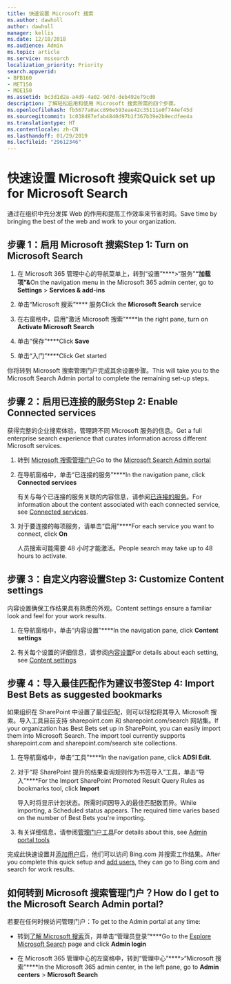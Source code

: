 ```yaml
---
title: 快速设置 Microsoft 搜索
ms.author: dawholl
author: dawholl
manager: kellis
ms.date: 12/18/2018
ms.audience: Admin
ms.topic: article
ms.service: mssearch
localization_priority: Priority
search.appverid:
- BFB160
- MET150
- MOE150
ms.assetid: bc3d1d2a-a4d9-4a02-9d7d-deb492e79cd0
description: 了解轻松启用和使用 Microsoft 搜索所需的四个步骤。
ms.openlocfilehash: fb5677a0acc896e593eae42c35111e0f744ef45d
ms.sourcegitcommit: 1c038d87efab4840d97b1f367b39e2b9ecdfee4a
ms.translationtype: HT
ms.contentlocale: zh-CN
ms.lasthandoff: 01/29/2019
ms.locfileid: "29612346"
---
```

# <a name="quick-set-up-for-microsoft-search"></a><span data-ttu-id="d6c1b-103">快速设置 Microsoft 搜索</span><span class="sxs-lookup"><span data-stu-id="d6c1b-103">Quick set up for Microsoft Search</span></span>

<span data-ttu-id="d6c1b-104">通过在组织中充分发挥 Web 的作用和提高工作效率来节省时间。</span><span class="sxs-lookup"><span data-stu-id="d6c1b-104">Save time by bringing the best of the web and work to your organization.</span></span>
  
## <a name="step-1-turn-on-microsoft-search"></a><span data-ttu-id="d6c1b-105">步骤 1：启用 Microsoft 搜索</span><span class="sxs-lookup"><span data-stu-id="d6c1b-105">Step 1: Turn on Microsoft Search</span></span>

1. <span data-ttu-id="d6c1b-106">在 Microsoft 365 管理中心的导航菜单上，转到“设置”\*\*\*\*\>“服务”**“加载项”&amp;**</span><span class="sxs-lookup"><span data-stu-id="d6c1b-106">On the navigation menu in the Microsoft 365 admin center, go to **Settings** \> **Services &amp; add-ins**</span></span>
    
2. <span data-ttu-id="d6c1b-107">单击“Microsoft 搜索”\*\*\*\* 服务</span><span class="sxs-lookup"><span data-stu-id="d6c1b-107">Click the **Microsoft Search** service</span></span> 
    
3. <span data-ttu-id="d6c1b-108">在右窗格中，启用“激活 Microsoft 搜索”\*\*\*\*</span><span class="sxs-lookup"><span data-stu-id="d6c1b-108">In the right pane, turn on **Activate Microsoft Search**</span></span>
    
4. <span data-ttu-id="d6c1b-109">单击“保存”\*\*\*\*</span><span class="sxs-lookup"><span data-stu-id="d6c1b-109">Click **Save**</span></span>
    
5. <span data-ttu-id="d6c1b-110">单击“入门”\*\*\*\*</span><span class="sxs-lookup"><span data-stu-id="d6c1b-110">Click Get started</span></span>
  
<span data-ttu-id="d6c1b-111">你将转到 Microsoft 搜索管理门户完成其余设置步骤。</span><span class="sxs-lookup"><span data-stu-id="d6c1b-111">This will take you to the Microsoft Search Admin portal to complete the remaining set-up steps.</span></span>
    
## <a name="step-2-enable-connected-services"></a><span data-ttu-id="d6c1b-112">步骤 2：启用已连接的服务</span><span class="sxs-lookup"><span data-stu-id="d6c1b-112">Step 2: Enable Connected services</span></span>

<span data-ttu-id="d6c1b-113">获得完整的企业搜索体验，管理跨不同 Microsoft 服务的信息。</span><span class="sxs-lookup"><span data-stu-id="d6c1b-113">Get a full enterprise search experience that curates information across different Microsoft services.</span></span>
  
1. <span data-ttu-id="d6c1b-114">转到 [Microsoft 搜索管理门户](https://www.bingforbusiness.com/admin)</span><span class="sxs-lookup"><span data-stu-id="d6c1b-114">Go to the [Microsoft Search Admin portal](https://www.bingforbusiness.com/admin)</span></span>
    
2. <span data-ttu-id="d6c1b-115">在导航窗格中，单击“已连接的服务”\*\*\*\*</span><span class="sxs-lookup"><span data-stu-id="d6c1b-115">In the navigation pane, click **Connected services**</span></span>
    
    <span data-ttu-id="d6c1b-116">有关与每个已连接的服务关联的内容信息，请参阅[已连接的服务](connected-services.md)。</span><span class="sxs-lookup"><span data-stu-id="d6c1b-116">For information about the content associated with each connected service, see [Connected services](connected-services.md).</span></span>
    
3. <span data-ttu-id="d6c1b-117">对于要连接的每项服务，请单击“启用”\*\*\*\*</span><span class="sxs-lookup"><span data-stu-id="d6c1b-117">For each service you want to connect, click **On**</span></span>
    
    <span data-ttu-id="d6c1b-118">人员搜索可能需要 48 小时才能激活。</span><span class="sxs-lookup"><span data-stu-id="d6c1b-118">People search may take up to 48 hours to activate.</span></span>
    
## <a name="step-3-customize-content-settings"></a><span data-ttu-id="d6c1b-119">步骤 3：自定义内容设置</span><span class="sxs-lookup"><span data-stu-id="d6c1b-119">Step 3: Customize Content settings</span></span>

<span data-ttu-id="d6c1b-120">内容设置确保工作结果具有熟悉的外观。</span><span class="sxs-lookup"><span data-stu-id="d6c1b-120">Content settings ensure a familiar look and feel for your work results.</span></span> 
  
1. <span data-ttu-id="d6c1b-121">在导航窗格中，单击“内容设置”\*\*\*\*</span><span class="sxs-lookup"><span data-stu-id="d6c1b-121">In the navigation pane, click **Content settings**</span></span>
    
2. <span data-ttu-id="d6c1b-122">有关每个设置的详细信息，请参阅[内容设置](content-settings.md)</span><span class="sxs-lookup"><span data-stu-id="d6c1b-122">For details about each setting, see [Content settings](content-settings.md)</span></span>
    
## <a name="step-4-import-best-bets-as-suggested-bookmarks"></a><span data-ttu-id="d6c1b-123">步骤 4：导入最佳匹配作为建议书签</span><span class="sxs-lookup"><span data-stu-id="d6c1b-123">Step 4: Import Best Bets as suggested bookmarks</span></span>

<span data-ttu-id="d6c1b-p101">如果组织在 SharePoint 中设置了最佳匹配，则可以轻松将其导入 Microsoft 搜索。导入工具目前支持 sharepoint.com 和 sharepoint.com/search 网站集。</span><span class="sxs-lookup"><span data-stu-id="d6c1b-p101">If your organization has Best Bets set up in SharePoint, you can easily import them into Microsoft Search. The import tool currently supports sharepoint.com and sharepoint.com/search site collections.</span></span> 
  
1. <span data-ttu-id="d6c1b-126">在导航窗格中，单击“工具”\*\*\*\*</span><span class="sxs-lookup"><span data-stu-id="d6c1b-126">In the navigation pane, click **ADSI Edit**.</span></span>
    
2. <span data-ttu-id="d6c1b-127">对于“将 SharePoint 提升的结果查询规则作为书签导入”工具，单击“导入”\*\*\*\*</span><span class="sxs-lookup"><span data-stu-id="d6c1b-127">For the Import SharePoint Promoted Result Query Rules as bookmarks tool, click **Import**</span></span>
    
    <span data-ttu-id="d6c1b-p102">导入时将显示计划状态。所需时间因导入的最佳匹配数而异。</span><span class="sxs-lookup"><span data-stu-id="d6c1b-p102">While importing, a Scheduled status appears. The required time varies based on the number of Best Bets you're importing.</span></span>
    
3. <span data-ttu-id="d6c1b-130">有关详细信息，请参阅[管理门户工具](admin-portal-tools.md)</span><span class="sxs-lookup"><span data-stu-id="d6c1b-130">For details about this, see [Admin portal tools](admin-portal-tools.md)</span></span>
    
<span data-ttu-id="d6c1b-131">完成此快速设置并[添加用户](add-users.md)后，他们可以访问 Bing.com 并搜索工作结果。</span><span class="sxs-lookup"><span data-stu-id="d6c1b-131">After you complete this quick setup and [add users](add-users.md), they can go to Bing.com and search for work results.</span></span> 
  
## <a name="how-do-i-get-to-the-microsoft-search-admin-portal"></a><span data-ttu-id="d6c1b-132">如何转到 Microsoft 搜索管理门户？</span><span class="sxs-lookup"><span data-stu-id="d6c1b-132">How do I get to the Microsoft Search Admin portal?</span></span>

<span data-ttu-id="d6c1b-133">若要在任何时候访问管理门户：</span><span class="sxs-lookup"><span data-stu-id="d6c1b-133">To get to the Admin portal at any time:</span></span>
  
- <span data-ttu-id="d6c1b-134">转到[了解 Microsoft 搜索](https://www.bing.com/business/explore)页，并单击“管理员登录”\*\*\*\*</span><span class="sxs-lookup"><span data-stu-id="d6c1b-134">Go to the [Explore Microsoft Search](https://www.bing.com/business/explore) page and click **Admin login**</span></span>
    
- <span data-ttu-id="d6c1b-135">在 Microsoft 365 管理中心的左窗格中，转到“管理中心”\*\*\*\*\>“Microsoft 搜索”\*\*\*\*</span><span class="sxs-lookup"><span data-stu-id="d6c1b-135">In the Microsoft 365 admin center, in the left pane, go to **Admin centers** \> **Microsoft Search**</span></span>

  

